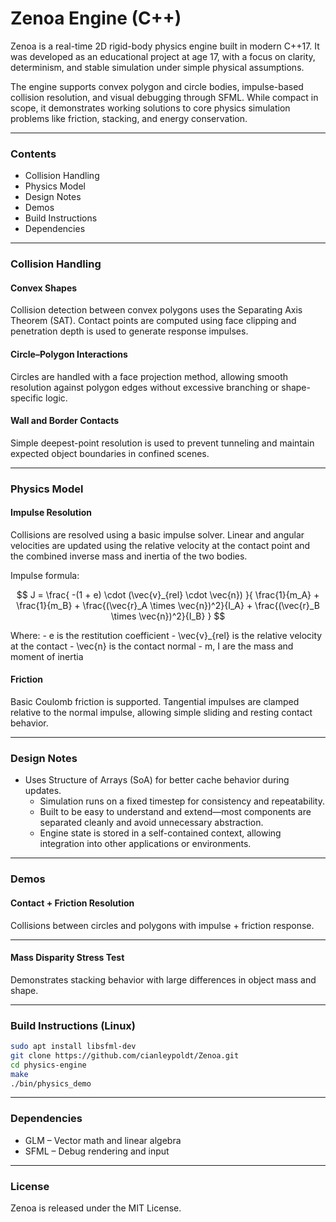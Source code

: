 # Zenoa Engine (C++)

Zenoa is a real-time 2D rigid-body physics engine built in modern C++17. It was developed as an educational project at age 17, with a focus on clarity, determinism, and stable simulation under simple physical assumptions.

The engine supports convex polygon and circle bodies, impulse-based collision resolution, and visual debugging through SFML. While compact in scope, it demonstrates working solutions to core physics simulation problems like friction, stacking, and energy conservation.

---

### Contents

-	Collision Handling
- Physics Model
- Design Notes
- Demos
- Build Instructions
- Dependencies

---

### Collision Handling

#### Convex Shapes

Collision detection between convex polygons uses the Separating Axis Theorem (SAT). Contact points are computed using face clipping and penetration depth is used to generate response impulses.

#### Circle–Polygon Interactions

Circles are handled with a face projection method, allowing smooth resolution against polygon edges without excessive branching or shape-specific logic.

#### Wall and Border Contacts

Simple deepest-point resolution is used to prevent tunneling and maintain expected object boundaries in confined scenes.

---

### Physics Model

#### Impulse Resolution

Collisions are resolved using a basic impulse solver. Linear and angular velocities are updated using the relative velocity at the contact point and the combined inverse mass and inertia of the two bodies.

Impulse formula:

$$
J =
\frac{
-(1 + e) \cdot (\vec{v}_{rel} \cdot \vec{n})
}{
\frac{1}{m_A} + \frac{1}{m_B} +
\frac{(\vec{r}_A \times \vec{n})^2}{I_A} +
\frac{(\vec{r}_B \times \vec{n})^2}{I_B}
}
$$

Where:
	-	e is the restitution coefficient
	-	\vec{v}_{rel} is the relative velocity at the contact
	-	\vec{n} is the contact normal
	-	m, I are the mass and moment of inertia

#### Friction

Basic Coulomb friction is supported. Tangential impulses are clamped relative to the normal impulse, allowing simple sliding and resting contact behavior.

---

### Design Notes

- Uses Structure of Arrays (SoA) for better cache behavior during updates.
	-	Simulation runs on a fixed timestep for consistency and repeatability.
	-	Built to be easy to understand and extend—most components are separated cleanly and avoid unnecessary abstraction.
	-	Engine state is stored in a self-contained context, allowing integration into other applications or environments.

---

### Demos

#### Contact + Friction Resolution

Collisions between circles and polygons with impulse + friction response.


---

#### Mass Disparity Stress Test

Demonstrates stacking behavior with large differences in object mass and shape.


---

### Build Instructions (Linux)

``` bash
sudo apt install libsfml-dev
git clone https://github.com/cianleypoldt/Zenoa.git
cd physics-engine
make
./bin/physics_demo
```

---

### Dependencies

 - GLM – Vector math and linear algebra
 -	SFML – Debug rendering and input

---

### License

Zenoa is released under the MIT License.